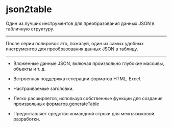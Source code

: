 # json2table

Один из лучших инструментов для преобразования данных JSON в табличную структуру.
____
После серии полировок это, пожалуй, один из самых удобных инструментов для преобразования данных JSON в таблицу.
____
- Вложенные данные JSON, включая произвольно глубокие массивы, объекты и т. д.

- Встроенная поддержка генерации форматов HTML, Excel.

- Настраиваемые заголовки.

- Легко расширяется, используя собственные функции для создания произвольных форматов.generateTable

- Предоставляет средство командной строки для межъязыковой разработки.
